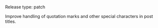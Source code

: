Release type: patch

Improve handling of quotation marks and other special characters in post titles.
